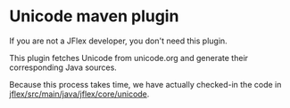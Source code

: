# Unicode maven plugin

If you are not a JFlex developer, you don't need this plugin.

This plugin fetches Unicode from unicode.org and generate their corresponding Java sources.

Because this process takes time, we have actually checked-in the code in
[jflex/src/main/java/jflex/core/unicode](../jflex/src/main/java/jflex/core/unicode).

